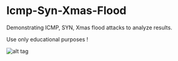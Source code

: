 # Icmp-Syn-Xmas-Flood

Demonstrating ICMP, SYN, Xmas flood attacks to analyze results.

Use only educational purposes !

![alt tag](https://emreovunc.com/projects/python_icmp_syn_xmas_flood.png)
